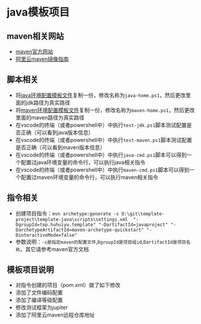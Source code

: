 # java模板项目

## maven相关网站

- [maven官方网站](https://maven.apache.org/)
- [阿里云maven镜像指南](https://developer.aliyun.com/mvn/guide)

## 脚本相关

- 将[java环境配置模板文件](/scripts/java-home-template.ps1)复制一份，修改名称为`java-home.ps1`，然后更改里面的jdk路径为真实路径
- 将[maven环境配置模板文件](/scripts/maven-home-template.ps1)复制一份，修改名称为`maven-home.ps1`，然后更改里面的maven路径为真实路径
- 在vscode的终端（或者powershell中）中执行`test-jdk.ps1`脚本测试配置是否正确（可以看到java版本信息）
- 在vscode的终端（或者powershell中）中执行`test-maven.ps1`脚本测试配置是否正确（可以看到maven版本信息）
- 在vscode的终端（或者powershell中）中执行`java-cmd.ps1`脚本可以得到一个配置过java环境变量的命令行，可以执行java相关指令
- 在vscode的终端（或者powershell中）中执行`maven-cmd.ps1`脚本可以得到一个配置过maven环境变量的命令行，可以执行maven相关指令

## 指令相关

- 创建项目指令：`mvn archetype:generate -s D:\git\template-project\template-java\scripts\settings.xml  "-DgroupId=top.huhuiyu.template" "-DartifactId=javaproject" "-DarchetypeArtifactId=maven-archetype-quickstart" "-DinteractiveMode=false"`
- 参数说明：`-s是指定maven的配置文件`,`DgroupId是项目组id`,`DartifactId是项目名称`，其它请参考maven官方文档

## 模板项目说明

- 对指令创建的项目（pom.xml）做了如下修改
- 添加了文件编码配置
- 添加了编译等级配置
- 修改测试框架为jupiter
- 添加了阿里云maven远程仓库地址
